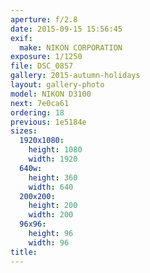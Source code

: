 ```yaml
---
aperture: f/2.8
date: 2015-09-15 15:56:45
exif:
  make: NIKON CORPORATION
exposure: 1/1250
file: DSC_0857
gallery: 2015-autumn-holidays
layout: gallery-photo
model: NIKON D3100
next: 7e0ca61
ordering: 18
previous: 1e5184e
sizes:
  1920x1080:
    height: 1080
    width: 1920
  640w:
    height: 360
    width: 640
  200x200:
    height: 200
    width: 200
  96x96:
    height: 96
    width: 96
title: 
---
```

